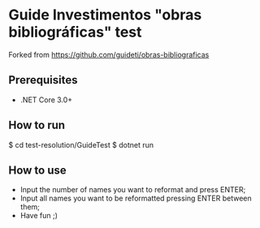 # Guide Investimentos "obras bibliográficas" test

Forked from https://github.com/guideti/obras-bibliograficas

## Prerequisites

 - .NET Core 3.0+

## How to run

 $ cd test-resolution/GuideTest
 $ dotnet run

## How to use

 - Input the number of names you want to reformat and press ENTER;
 - Input all names you want to be reformatted pressing ENTER between them;
 - Have fun ;)
